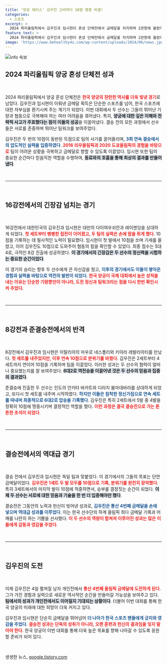 ```yaml
---
title: ‘양궁 에이스’ 김우진 고비마다 10점 명중 비결!
categories:
  - 스포츠
excerpt: >
  2024 파리올림픽에서 김우진과 임시현이 혼성 단체전에서 금메달을 차지하며 2관왕에 올랐다! 결승에서 독일을 완파한 김우진의 연속 10점이 승리를 이끈 순간, 그의 올림픽 통산 4번째 금메달이 기대된다.
feature_text: >
  2024 파리올림픽에서 김우진과 임시현이 혼성 단체전에서 금메달을 차지하며 2관왕에 올랐다! 결승에서 독일을 완파한 김우진의 연속 10점이 승리를 이끈 순간, 그의 올림픽 통산 4번째 금메달이 기대된다.
image: 'https://www.behealthy4u.com/wp-content/uploads/2024/06/news.jpg'
---
```


<p><img src="https://www.behealthy4u.com/wp-content/uploads/2024/06/news.jpg" alt="info 속보" /></p>

<h2 data-ke-size="size26">2024 파리올림픽 양궁 혼성 단체전 성과</h2>  

<p data-ke-size="size16">&nbsp;</p>  

<p data-ke-size="size16">2024 파리올림픽에서 양궁 혼성 단체전은 <b><span style="color: #ee2323;">한국 양궁의 찬란한 역사를 더욱 빛낸 경기</span></b>로 남았다. 김우진과 임시현이 이뤄낸 금메달 획득은 단순한 스포츠를 넘어, 한국 스포츠에 대한 자부심을 환기시켜 주는 계기가 되었다. 이번 대회에서 두 선수는 그들의 뛰어난 기량과 협동으로 극복해야 하는 여러 어려움을 겪어냈다. 특히, <b><span style="background-color: #21538527;">양궁에 대한 깊은 이해와 전략적 사고가 주효했다는 점이 이들의 성공</span></b>을 이끌어냈다. 결승 전의 모든 과정에서 선수들은 서로를 존중하며 뛰어난 팀워크를 보여주었다. </p>  

<p data-ke-size="size16">김우진은 두 번의 10점이 동반된 득점으로 팀의 사기를 끌어올리며, <b><span style="color: #1a5490;">3회 연속 결승에서의 압도적인 실력을 입증하였다</span></b>. <b><span style="color: #ee2323;">2016 리우올림픽과 2020 도쿄올림픽의 경험을 바탕으로</span></b> 팀이 어려운 상황을 극복하고 금메달로 향할 수 있도록 이끌었다. 임시현 또한 팀의 중요한 순간마다 믿음직한 역할을 수행하여, <b><span style="background-color: #21538527;">동료와의 호흡을 통해 최상의 결과를 만들어냈다</span></b>.</p>  

<p data-ke-size="size16">&nbsp;</p>  

<hr>  

<p data-ke-size="size16">&nbsp;</p>  

<h2 data-ke-size="size26">16강전에서의 긴장감 넘치는 경기</h2>  

<p data-ke-size="size16">&nbsp;</p>  

<p data-ke-size="size16">16강전에서 대한민국의 김우진과 임시현은 대만의 다이여우쉬안과 레이젠잉을 상대하게 되었다. <b><span style="color: #ee2323;">첫 세트부터 팽팽한 접전이 이어졌고, 두 팀의 실력은 손에 땀을 쥐게 했다</span></b>. 10점을 기록하는 데 필사적인 노력이 필요했다. 임시현이 첫 발에서 10점을 쏘며 기세를 올렸고, 이어 김우진도 10점으로 도와주어 협동의 힘을 확인할 수 있었다. 최종 점수는 5대4로, 극적인 8강 진출에 성공하였다. <b><span style="background-color: #21538527;">이 경기에서의 긴장감은 두 선수의 정신력을 시험하는 중요한 순간이었다</span></b>.</p>  

<p data-ke-size="size16">이 경기의 승리는 향후 두 선수에게 큰 자신감을 줬고, <b><span style="color: #1a5490;">이후의 경기에서도 이들이 쌓아온 경험과 실력을 바탕으로 역전의 발판이 되었다</span></b>. <b><span style="color: #ee2323;">한국 양궁이 국제 대회에서 높은 성적을 내는 이유는 단순한 기량뿐만이 아니라, 도전 정신과 팀워크라는 점을 다시 한번 확인시켜 주었다</span></b>.</p>  

<p data-ke-size="size16">&nbsp;</p>  

<hr>  

<p data-ke-size="size16">&nbsp;</p>  

<h2 data-ke-size="size26">8강전과 준결승전에서의 반격</h2>  

<p data-ke-size="size16">&nbsp;</p>  

<p data-ke-size="size16">8강전에서 김우진과 임시현은 이탈리아의 마우로 네스폴리와 키아라 레발리아티를 만났다. <b><span style="color: #ee2323;">첫 세트를 내주었지만, 이후 연속 10점으로 분위기를 바꿨다</span></b>. 김우진은 2세트부터 4세트까지 연이어 10점을 기록하며 팀을 이끌었다. 이러한 성과는 두 선수의 협력이 얼마나 중요했는지를 잘 보여주었다. <b><span style="background-color: #21538527;">6대2로 역전승을 이끌어낸 것은 두 선수의 믿음과 집중의 결과였다</span></b>.</p>  

<p data-ke-size="size16">준결승에 진출한 두 선수는 인도의 안키타 바카트와 디라지 봄마데바라를 상대하게 되었고, 또다시 첫 세트를 내주며 시작하였다. <b><span style="color: #1a5490;">하지만 이들은 침착한 정신가짐으로 연속 세트를 따내며 최종적으로 6대2로 압승을 기록했다</span></b>. 김우진은 특히 2세트에서 5발 중 4발을 정확히 10점에 명중시키며 결정적인 역할을 했다. <b><span style="color: #ee2323;">이런 과정은 결국 결승전으로 가는 튼튼한 초석이 되었다</span></b>.</p>  

<p data-ke-size="size16">&nbsp;</p>  

<hr>  

<p data-ke-size="size16">&nbsp;</p>  

<h2 data-ke-size="size26">결승전에서의 역대급 경기</h2>  

<p data-ke-size="size16">&nbsp;</p>  

<p data-ke-size="size16">결승 전에서 김우진과 임시현은 독일 팀과 맞붙었다. 이 경기에서의 그들의 목표는 단연 금메달이었다. <b><span style="color: #ee2323;">김우진은 1세트 두 발 모두를 10점으로 기록, 분위기를 완전히 장악했다</span></b>. 특히 3세트에서의 마지막 발이 10점에 적중하면서, 승부를 결정짓는 순간이 되었다. <b><span style="background-color: #21538527;">이제 두 선수는 서로에 대한 믿음과 기술을 한 번 더 입증해야만 했다</span></b>.</p>  

<p data-ke-size="size16">결승전은 그동안의 노력과 헌신이 빚어낸 성과로, <b><span style="color: #1a5490;">김우진은 통산 4번째 금메달을 손에 넣으며 역대급 성과를 이루었다</span></b>. 이는 한국 선수단의 하계 올림픽 최다 금메달 기록과 어깨를 나란히 하는 기쁨을 선사했다. <b><span style="color: #ee2323;">이 두 선수의 역량이 합쳐져 이루어진 성과는 많은 이들에게 감동과 영감을 주었다</span></b>. </p>  

<p data-ke-size="size16">&nbsp;</p>  

<hr>  

<p data-ke-size="size16">&nbsp;</p>  

<h2 data-ke-size="size26">김우진의 도전</h2>  

<p data-ke-size="size16">&nbsp;</p>  

<p data-ke-size="size16">이제 김우진은 4일 펼쳐질 남자 개인전에서 <b><span style="color: #ee2323;">통산 4번째 올림픽 금메달에 도전하게 된다</span></b>. 그가 가진 경험과 실력으로 새로운 역사적인 순간을 만들어갈 가능성을 보여주고 있다. <b><span style="background-color: #21538527;">팀에서의 성과가 개인전에서도 이어질지 기대되는 상황이다</span></b>. 더불어 이번 대회를 통해 한국 양궁의 미래에 대한 희망이 더욱 커지고 있다.</p>  

<p data-ke-size="size16">김우진과 임시현은 단순히 금메달을 뛰어넘어 <b><span style="color: #1a5490;">더 나아가 한국 스포츠 팬들에게 긍지와 영감을 주었다</span></b>. <b><span style="color: #ee2323;">결승전 성과는 단독의 성취가 아니라, 오랜 훈련과 헌신의 결과임을 잊지 말아야 한다</span></b>. 한국 양궁이 이번 대회를 통해 더욱 높은 목표를 향해 나아갈 수 있도록 응원할 준비가 되어 있다. </p>  

<p data-ke-size="size16">&nbsp;</p>  
생생한 뉴스, <a href="https://qoogle.tistory.com" rel="dofollow">qoogle.tistory.com</a>


